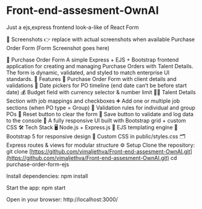 # Front-end-assesment-OwnAI
Just a ejs,express frontend look-a-like of React Form 

📸 Screenshots
👉 replace with actual screenshots when available
Purchase Order Form
(Form Screenshot goes here)

🧾 Purchase Order Form
A simple Express + EJS + Bootstrap frontend application for creating and managing Purchase Orders with Talent Details. The form is dynamic, validated, and styled to match enterprise UI standards.
🚀 Features
📝 Purchase Order Form with client details and validations
📅 Date pickers for PO timeline (end date can’t be before start date)
💰 Budget field with currency selector & number limit
👩‍💻 Talent Details Section with job mappings and checkboxes
➕ Add one or multiple job sections (when PO type = Group)
👥 Validation rules for individual and group POs
🔄 Reset button to clear the form
💾 Save button to validate and log data to the console
🎨 A fully responsive UI built with Bootstrap grid + custom CSS
🛠️ Tech Stack
🖥️ Node.js + Express.js
🎨 EJS templating engine
🎨 Bootstrap 5 for responsive design
💅 Custom CSS in public/styles.css
🗂️ Express routes & views for modular structure
⚙️ Setup
Clone the repository:
git clone [https://github.com/vimaljethva/Front-end-assesment-OwnAI.git](https://github.com/vimaljethva/Front-end-assesment-OwnAI.git)
cd purchase-order-form-ejs


Install dependencies:
npm install


Start the app:
npm start


Open in your browser:
http://localhost:3000/



